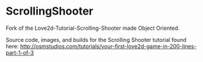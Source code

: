 ScrollingShooter
================

Fork of the Love2d-Tutorial-Scrolling-Shooter made Object Oriented.

Source code, images, and builds for the Scrolling Shooter tutorial found here: http://osmstudios.com/tutorials/your-first-love2d-game-in-200-lines-part-1-of-3
